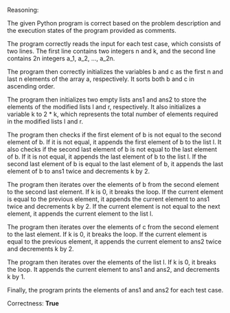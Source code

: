Reasoning: 

The given Python program is correct based on the problem description and the execution states of the program provided as comments. 

The program correctly reads the input for each test case, which consists of two lines. The first line contains two integers n and k, and the second line contains 2n integers a_1, a_2, ..., a_2n. 

The program then correctly initializes the variables b and c as the first n and last n elements of the array a, respectively. It sorts both b and c in ascending order.

The program then initializes two empty lists ans1 and ans2 to store the elements of the modified lists l and r, respectively. It also initializes a variable k to 2 * k, which represents the total number of elements required in the modified lists l and r.

The program then checks if the first element of b is not equal to the second element of b. If it is not equal, it appends the first element of b to the list l. It also checks if the second last element of b is not equal to the last element of b. If it is not equal, it appends the last element of b to the list l. If the second last element of b is equal to the last element of b, it appends the last element of b to ans1 twice and decrements k by 2.

The program then iterates over the elements of b from the second element to the second last element. If k is 0, it breaks the loop. If the current element is equal to the previous element, it appends the current element to ans1 twice and decrements k by 2. If the current element is not equal to the next element, it appends the current element to the list l.

The program then iterates over the elements of c from the second element to the last element. If k is 0, it breaks the loop. If the current element is equal to the previous element, it appends the current element to ans2 twice and decrements k by 2.

The program then iterates over the elements of the list l. If k is 0, it breaks the loop. It appends the current element to ans1 and ans2, and decrements k by 1.

Finally, the program prints the elements of ans1 and ans2 for each test case.

Correctness: **True**